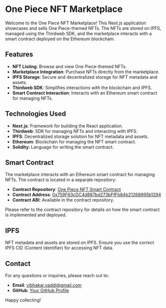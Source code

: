# One Piece NFT Marketplace

Welcome to the One Piece NFT Marketplace! This Next.js application showcases and sells One Piece-themed NFTs. The NFTs are stored on IPFS, managed using the Thirdweb SDK, and the marketplace interacts with a smart contract deployed on the Ethereum blockchain.

## Features

- **NFT Listing**: Browse and view One Piece-themed NFTs.
- **Marketplace Integration**: Purchase NFTs directly from the marketplace.
- **IPFS Storage**: Secure and decentralized storage for NFT metadata and assets.
- **Thirdweb SDK**: Simplifies interactions with the blockchain and IPFS.
- **Smart Contract Interaction**: Interacts with an Ethereum smart contract for managing NFTs.

## Technologies Used

- **Next.js**: Framework for building the React application.
- **Thirdweb**: SDK for managing NFTs and interacting with IPFS.
- **IPFS**: Decentralized storage solution for NFT metadata and assets.
- **Ethereum**: Blockchain for managing the NFT smart contract.
- **Solidity**: Language for writing the smart contract.

## Smart Contract

The marketplace interacts with an Ethereum smart contract for managing NFTs. The contract is located in a separate repository:

- **Contract Repository**: [One Piece NFT Smart Contract](https://github.com/luffy487/nft-store)
- **Contract Address**: [0x759F63cDC4d887bd273bFfFb84b21268995b1294](https://etherscan.io/address/0x759F63cDC4d887bd273bFfFb84b21268995b1294)
- **Contract ABI**: Available in the contract repository.

Please refer to the contract repository for details on how the smart contract is implemented and deployed.

## IPFS

NFT metadata and assets are stored on IPFS. Ensure you use the correct IPFS CID (Content Identifier) for accessing NFT data.


## Contact

For any questions or inquiries, please reach out to:

- **Email**: vibhakar.vaddi@gmail.com
- **GitHub**: [Your GitHub Profile](https://github.com/luffy487)

Happy collecting!
